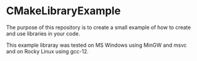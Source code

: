 # CMakeLibraryExample
The purpose of this repository is to create a small example of how to create and use libraries in your code.

This example libraray was tested on MS Windows using MinGW and msvc and on Rocky Linux using gcc-12. 

